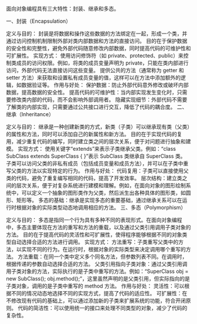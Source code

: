 面向对象编程具有三大特性：封装、继承和多态。

一、封装（Encapsulation）

定义与目的：
封装是将数据和操作这些数据的方法绑定在一起，形成一个类，并通过访问控制机制限制外部对类内部数据和方法的直接访问。
目的在于保护数据的安全性和完整性，避免外部代码随意修改内部数据，同时提高代码的可维护性和可扩展性。
实现方式：
使用访问修饰符（如 private、protected、public）来控制类成员的访问权限。例如，将类的成员变量声明为 private，只能在类内部进行访问，外部代码无法直接访问这些变量。
提供公共的方法（通常称为 getter 和 setter 方法）来获取和设置私有成员变量的值，这样可以在方法中添加额外的逻辑，如数据验证等。
作用与好处：
保护数据：防止外部代码意外修改或破坏内部数据，提高数据的安全性。
提高代码的可维护性：当内部实现发生变化时，只需要修改类内部的代码，而不会影响外部调用者。
隐藏实现细节：外部代码不需要了解类的内部实现，只需要通过公共接口进行交互，降低了代码的耦合度。
二、继承（Inheritance）

定义与目的：
继承是一种创建新类的方式，新类（子类）可以继承现有类（父类）的属性和方法，同时可以添加自己的新属性和新方法。
目的在于实现代码的复用，减少重复代码的编写，同时建立类之间的层次关系，便于对问题进行抽象和建模。
实现方式：
使用关键字“extends”来表示子类继承父类。例如：“class SubClass extends SuperClass { }”表示 SubClass 类继承自 SuperClass 类。
子类可以访问父类的非私有成员（包括成员变量和成员方法），并可以在子类中重写父类的方法以实现特定的行为。
作用与好处：
代码复用：子类可以直接使用父类的代码，避免了重复编写相同的代码，提高了开发效率。
层次结构：建立类之间的层次关系，便于对复杂系统进行建模和理解。例如，在面向对象的图形绘制系统中，可以定义一个抽象的图形类作为父类，然后派生出各种具体的图形类，如圆形、矩形等。
多态的基础：继承是实现多态的重要基础，通过继承关系可以在运行时根据对象的实际类型动态地调用相应的方法。
三、多态（Polymorphism）

定义与目的：
多态是指同一个行为具有多种不同的表现形式。在面向对象编程中，多态主要体现在方法的重写和方法的重载，以及通过父类引用调用子类对象的方法。
目的在于提高代码的灵活性和可扩展性，使得程序能够根据不同的对象类型自动选择合适的方法进行调用。
实现方式：
方法重写：子类重写父类中的方法，以实现不同的行为。在运行时，根据对象的实际类型来决定调用哪个重写的方法。
方法重载：在同一个类中定义多个同名方法，但参数列表不同。在调用时，根据传递的参数自动选择合适的方法。
父类引用指向子类对象：通过父类引用调用子类对象的方法，实际执行的是子类中重写的方法。例如：“SuperClass obj = new SubClass(); obj.method();”，这里虽然声明的是父类引用，但实际指向的是子类对象，调用的是子类中重写的 method 方法。
作用与好处：
灵活性：可以根据不同的情况动态地选择不同的实现方式，提高了代码的适应性。
可扩展性：在不修改现有代码的基础上，可以通过添加新的子类来扩展系统的功能，符合开闭原则。
代码的简洁性：可以使用统一的接口来处理不同类型的对象，减少了代码的复杂性。